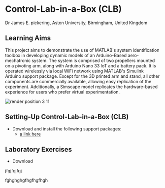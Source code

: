 # Control-Lab-in-a-Box (CLB)
Dr James E. pickering, Aston University, Birmingham, United Kingdom

## Learning Aims
This project aims to demonstrate the use of MATLAB's system identification toolbox in developing dynamic models of an Arduino-Based aero-mechatronic system. The system is comprised of two propellers mounted on a pivoting arm, along with Arduino Nano 33 IoT and a battery pack. It is operated wirelessly via local WiFi network using MATLAB's Simulink Arduino support package. Except for the 3D printed arm and stand, all other components are commercially available, allowing easy replication of the experiment. Additionally, a Simscape model replicates the hardware-based experience for users who prefer virtual experimentation.

![render position 3 11](https://github.com/DrJEPickering/Control-Lab-in-a-Box/assets/154066708/56c510a4-0e8c-4f94-b301-7c2336833f34)

## Setting-Up Control-Lab-in-a-Box (CLB)

* Download and install the following support packages:
    * [a link here](https://uk.mathworks.com/hardware-support/arduino.html?#simulink)

## Laboratory Exercises 
* Download 


jfgjfgjfgj


fghghghgfhgfhgfhgh

